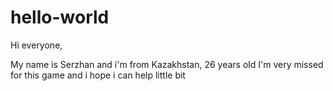 # hello-world

Hi everyone,

My name is Serzhan and i'm from Kazakhstan, 26 years old
I'm very missed for this game and i hope i can help little bit
